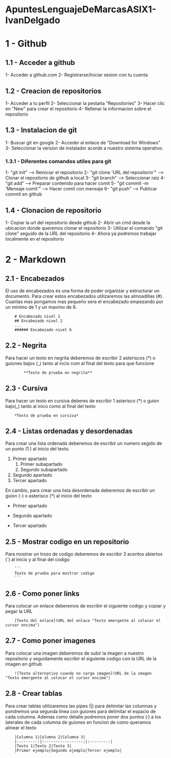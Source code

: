 # ApuntesLenguajeDeMarcasASIX1-IvanDelgado

# 1 - Github
## 1.1 - Acceder a github
1- Acceder a github.com
2- Registrarse/Iniciar sesion con tu cuenta
## 1.2 - Creacion de repositorios
1- Acceder a tu perfil
2- Seleccionar la pestaña "Repositories"
3- Hacer clic en "New" para crear el repositorio
4- Rellenar la informacion sobre el repositorio
## 1.3 - Instalacion de git
1- Buscar git en google
2- Acceder al enlace de "Download for Windows"
3- Seleccionar la version de instalador acorde a nuestro sistema operativo.
### 1.3.1 - Diferentes comandos utiles para git
1- "git init" --> Reiniciar el repositorio
2- "git clone 'URL del repositorio'" --> Clonar el repositorio de github a local
3- "git branch" --> Seleccionar raiz
4- "git add" --> Preparar contenido para hacer comit
5- "git commit -m 'Mensaje comit'" --> Hacer comit con mensaje
6- "git push" --> Publicar commit en github
## 1.4 - Clonacion de repositorio
1- Copiar la url del repositorio desde github
2- Abrir un cmd desde la ubicacion donde queremos clonar el repositorio
3- Utilizar el comando "git clone" seguido de la URL del repositorio
4- Ahora ya podremos trabajar localmente en el repositorio
# 2 - Markdown
## 2.1 - Encabezados
El uso de encabezados es una forma de poder organizar y estructurar un documento.
Para crear estos encabezados utilizaremos las almoadillas (#). Cuantas mas pongamos mas pequeño sera el encabezado empezando por un minimo de 1 y un maximo de 6.
```
    # Encabezado nivel 1
    ## Encabezado nivel 2
    ...
    ###### Encabezado nivel 6
```
## 2.2 - Negrita
Para hacer un texto en negrita deberemos de escribir 2 asteriscos (*) o guiones bajos (_) tanto al incio com al final del texto para que funcione
```
        **Texto de prueba en negrita**
```
## 2.3 - Cursiva
Para hacer un texto en cursiva deberes de escribir 1 asterisco (*) o guion bajo(_) tanto al inico como al final del texto
```
    *Texto de prueba en cursiva*
```
## 2.4 - Listas ordenadas y desordenadas
Para crear una lista ordenada deberemos de escribir un numero segido de un punto (1.) al inicio del texto.
1. Primer apartado
   1. Primer subapartado
   2. Segundo subapartado
2. Segundo apartado
3. Tercer apartado

En cambio, para crear una lista desordenada deberemos de escribir un guion (-) o asterisco (*) al inicio del texto
* Primer apartado
- Segundo apartado
* Tercer apartado
## 2.5 - Mostrar codigo en un repositorio
Para mostrar un trozo de codigo deberemos de escribir 3 acentos abiertos (`) al inicio y al final del codigo
```
    ```
    Texto de prueba para mostrar codigo
    ```
```
## 2.6 - Como poner links
Para colocar un enlace deberemos de escribir el siguiente codigo y copiar y pegar la URL
```
    [Texto del enlace](URL del enlace "Texto emergente al colocar el cursor encima")
```
## 2.7 - Como poner imagenes
Para colocar una imagen deberemos de subir la imagen a nuestro repositorio y seguidamente escribir el siguiente codigo con la URL de la imagen en github
```
    ![Texto alternativo cuando no carga imagen](URL de la imagen "Texto emergente al colocar el cursor encima")
```
## 2.8 - Crear tablas
Para crear tablas utilizaremos las pipes (|) para delimitar las columnas y pondremos una segunda linea con guiones para delimitar el espacio de cada columna. Ademas como detalle podremos poner dos puntos (:) a los laterales de cada columna de guiones en funcion de como queramos alinear el texto
```
    |Columna 1|Columna 2|Columna 3|
    |---------:|:-----------------:|:---------|
    |Texto 1|Texto 2|Texto 3|
    |Primer ejemplo|Segundo ejemplo|Tercer ejemplo|
```